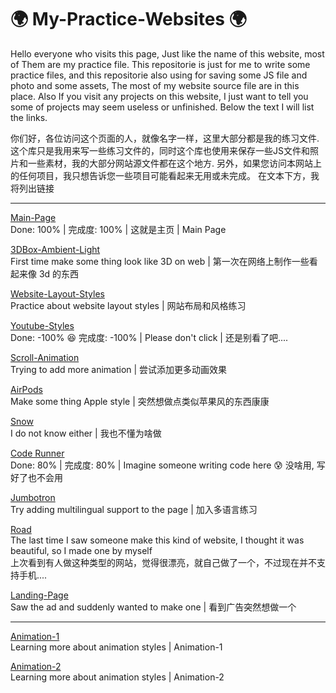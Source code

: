 # 🌍 My-Practice-Websites 🌍
Hello everyone who visits this page, Just like the name of this website, most of Them are my practice file. This repositorie is just for me to write some practice files, and this repositorie also using for saving some JS file and photo and some assets, The most of my website source file are in this place. Also If you visit any projects on this website, I just want to tell you some of projects may seem useless or unfinished. Below the text I will list the links.

你们好，各位访问这个页面的人，就像名字一样，这里大部分都是我的练习文件. 这个库只是我用来写一些练习文件的，同时这个库也使用来保存一些JS文件和照片和一些素材，我的大部分网站源文件都在这个地方. 另外，如果您访问本网站上的任何项目，我只想告诉您一些项目可能看起来无用或未完成。 在文本下方，我将列出链接

---------------------------------------------------------------------------------------------------------------------------------------------------

[Main-Page](http://practice.g7m7t1.net/)</br>
Done: 100% | 完成度: 100% | 这就是主页 | Main Page

[3DBox-Ambient-Light](https://3dbox-ambient-light.netlify.app/)</br>
First time make some thing look like 3D on web | 第一次在网络上制作一些看起来像 3d 的东西

[Website-Layout-Styles](http://practice.g7m7t1.net/ken/Website-Layout-Styles.html)</br>
Practice about website layout styles | 网站布局和风格练习

[Youtube-Styles](http://practice.g7m7t1.net/ken/Youtube.html)</br>
Done: -100% 😆 完成度: -100% | Please don't click | 还是别看了吧....

[Scroll-Animation](http://practice.g7m7t1.net/kan/Scroll-Animation.html)</br>
Trying to add more animation | 尝试添加更多动画效果

[AirPods](http://practice.g7m7t1.net/ken/AirPods.html)</br>
Make some thing Apple style | 突然想做点类似苹果风的东西康康

[Snow](http://practice.g7m7t1.net/kan/Snow.html)</br>
I do not know either | 我也不懂为啥做

[Code Runner](http://practice.g7m7t1.net/coderunner/index.html)</br>
Done: 80% | 完成度: 80% | Imagine someone writing code here 😰 没啥用, 写好了也不会用

[Jumbotron](http://practice.g7m7t1.net/jumbotron/index.html)</br>
Try adding multilingual support to the page | 加入多语言练习

[Road](http://practice.g7m7t1.net/new-style/road/)</br>
The last time I saw someone make this kind of website, I thought it was beautiful, so I made one by myself</br>
上次看到有人做这种类型的网站，觉得很漂亮，就自己做了一个，不过现在并不支持手机....

[Landing-Page](http://practice.g7m7t1.net/pages/Landing-Page/)</br>
Saw the ad and suddenly wanted to make one | 看到广告突然想做一个

---------------------------------------------------------------------------------------------------------------------------------------------------

[Animation-1](http://practice.g7m7t1.net/new-style/animation-1/)</br>
Learning more about animation styles | Animation-1

[Animation-2](http://practice.g7m7t1.net/new-style/animation-2/)</br>
Learning more about animation styles | Animation-2